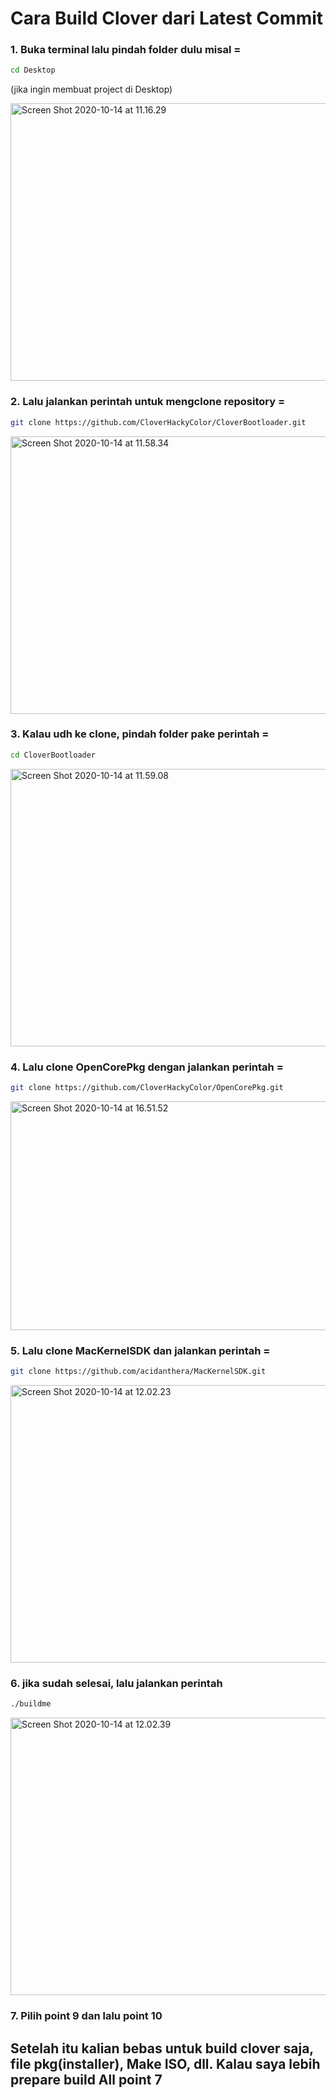 # Cara Build Clover dari Latest Commit

### 1. Buka terminal lalu pindah folder dulu misal =

```sh
cd Desktop 
```
(jika ingin membuat project di Desktop)


<img src="https://live.staticflickr.com/65535/50475520613_1930bae621_z.jpg" width="640" height="444" alt="Screen Shot 2020-10-14 at 11.16.29">
  

### 2. Lalu jalankan perintah untuk mengclone repository = 

```sh
git clone https://github.com/CloverHackyColor/CloverBootloader.git
```

<img src="https://live.staticflickr.com/65535/50476457997_4d9765da66_z.jpg" width="640" height="444" alt="Screen Shot 2020-10-14 at 11.58.34"></a>


### 3. Kalau udh ke clone, pindah folder pake perintah =

```sh
cd CloverBootloader
```

<img src="https://live.staticflickr.com/65535/50476457712_15a87b6e80_z.jpg" width="640" height="444" alt="Screen Shot 2020-10-14 at 11.59.08">
  

### 4. Lalu clone OpenCorePkg dengan jalankan perintah = 

```sh
git clone https://github.com/CloverHackyColor/OpenCorePkg.git
```

<img src="https://live.staticflickr.com/65535/50478462747_236a42873f_z.jpg" width="640" height="366" alt="Screen Shot 2020-10-14 at 16.51.52"></a>


### 5. Lalu clone MacKernelSDK dan jalankan perintah = 

```sh
git clone https://github.com/acidanthera/MacKernelSDK.git
```

<img src="https://live.staticflickr.com/65535/50476457652_3df370f5a0_z.jpg" width="640" height="444" alt="Screen Shot 2020-10-14 at 12.02.23"></a>


### 6. jika sudah selesai, lalu jalankan perintah 

```sh
./buildme
```

<img src="https://live.staticflickr.com/65535/50476304901_47cdf13ed4_z.jpg" width="640" height="444" alt="Screen Shot 2020-10-14 at 12.02.39"></a>

### 7. Pilih point 9 dan lalu point 10 

## Setelah itu kalian bebas untuk build clover saja, file pkg(installer), Make ISO, dll. Kalau saya lebih prepare build All point 7
